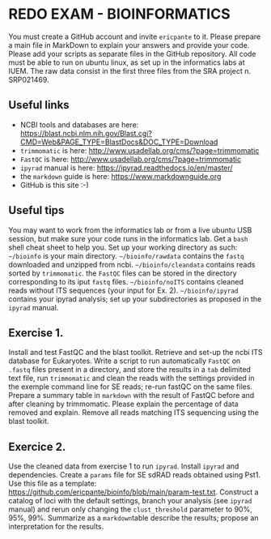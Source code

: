# REDO EXAM - BIOINFORMATICS

You must create a GitHub account and invite `ericpante` to it. Please prepare a main file in MarkDown to explain your answers and provide your code. 
Please add your scripts as separate files in the GitHub repository. All code must be able to run on ubuntu linux, as set up in the informatics labs at IUEM. The raw data consist in the first three files from the SRA project n. SRP021469. 

## Useful links
- NCBI tools and databases are here: https://blast.ncbi.nlm.nih.gov/Blast.cgi?CMD=Web&PAGE_TYPE=BlastDocs&DOC_TYPE=Download 
- `trimmomatic` is here: http://www.usadellab.org/cms/?page=trimmomatic
- `FastQC` is here: http://www.usadellab.org/cms/?page=trimmomatic
- `ipyrad` manual is here: https://ipyrad.readthedocs.io/en/master/ 
- the `markdown` guide is here: https://www.markdownguide.org
- GitHub is this site :-)

## Useful tips

You may want to work from the informatics lab or from a live ubuntu USB session, but make sure your code runs in the informatics lab. Get a `bash` shell cheat sheet to help you. Set up your working directory as such: `~/bioinfo` is your main directory. `~/bioinfo/rawdata` contains the `fastq` downloaded and unzipped from ncbi. `~/bioinfo/cleandata` contains reads sorted by `trimmomatic`. the `FastQC` files can be stored in the directory corresponding to its iput `fastq` files. `~/bioinfo/noITS` contains cleaned reads without ITS sequences (your input for Ex. 2). `~/bioinfo/ipyrad` contains your ipyrad analysis; set up your subdirectories as proposed in the `ipyrad` manual. 

## Exercise 1. 

Install and test FastQC and the blast toolkit. Retrieve and set-up the ncbi ITS database for Eukaryotes. Write a script to run automatically `FastQC` on `.fastq` files present in a directory, and store the results in a `tab` delimited text file, run `trimmomatic` and clean the reads with the settings provided in the exemple command line for SE reads; re-run fastQC on the same files. Prepare a summary table in `markdown` with the result of FastQC before and after cleaning by trimmomatic. Please explain the percentage of data removed and explain. Remove all reads matching ITS sequencing using the blast toolkit. 

## Exercice 2. 

Use the cleaned data from exercise 1 to run `ipyrad`. Install `ipyrad` and dependencies. Create a `params` file for SE sdRAD reads obtained using Pst1. Use this file as a template: https://github.com/ericpante/bioinfo/blob/main/param-test.txt. Construct a catalog of loci with the default settings, branch your analysis (see `ipyrad` manual) and rerun only changing the `clust_threshold` parameter to 90%, 95%, 99%. Summarize as a `markdown`table describe the results; propose an interpretation for the results.
